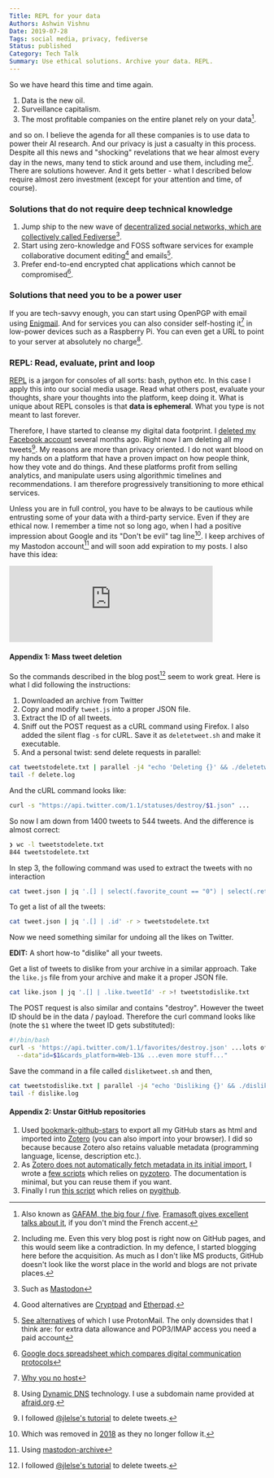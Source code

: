 ```yaml
---
Title: REPL for your data
Authors: Ashwin Vishnu
Date: 2019-07-28
Tags: social media, privacy, fediverse
Status: published
Category: Tech Talk
Summary: Use ethical solutions. Archive your data. REPL.
---
```


So we have heard this time and time again.

1. Data is the new oil.
1. Surveillance capitalism.
1. The most profitable companies on the entire planet rely on your data[^data].

[^data]: Also known as [GAFAM, the big four / five](https://en.m.wikipedia.org/wiki/Big_Four_tech_companies).
  [Framasoft gives excellent talks about it](https://old.framatube.org/media/lets-de-google-ify-the-internet-floss-positive-alt),
  if you don't mind the French accent.

and so on. I believe the agenda for all these companies is to use data to power
their AI research. And our privacy is just a casualty in this process.  Despite
all this news and "shocking" revelations that we hear almost every day in the
news, many tend to stick around and use them, including me[^contra].  There are
solutions however. And it gets better - what I described below require almost
zero investment (except for your attention and time, of course).

[^contra]: Including me. Even this very blog post is right now on GitHub pages,
  and this would seem like a contradiction. In my defence, I started blogging
  here before the acquisition.  As much as I don't like MS products, GitHub
  doesn't look like the worst place in the world and blogs are not private
  places.

### Solutions that do not require deep technical knowledge

1. Jump ship to the new wave of [decentralized social
   networks, which are collectively called
   Fediverse](https://fediverse.party)[^mast].
1. Start using zero-knowledge and FOSS software services for example
   collaborative document editing[^docs] and emails[^email].
1. Prefer end-to-end encrypted chat applications which cannot be
   compromised[^chat].

### Solutions that need you to be a power user

If you are tech-savvy enough, you can start using OpenPGP with email using
[Enigmail](https://emailselfdefense.fsf.org/en/). And for services you can
also consider self-hosting it[^host] in low-power devices such as a Raspberry
Pi. You can even get a URL to point to your server at absolutely no charge[^dns].

### REPL: Read, evaluate, print and loop

[REPL](https://en.wikipedia.org/wiki/Read%E2%80%93eval%E2%80%93print_loop) is a
jargon for consoles of all sorts: bash, python etc. In this case I apply this
into our social media usage. Read what others post, evaluate your thoughts,
share your thoughts into the platform, keep doing it. What is unique about REPL
consoles is that **data is ephemeral**. What you type is not meant to last forever.

Therefore, I have started to cleanse my digital data footprint. I [deleted my
Facebook account](https://deletefacebook.com) several months ago. Right now I
am deleting all my tweets[^tweets]. My reasons are more than privacy oriented.
I do not want blood on my hands on a platform that have a proven impact on how
people think, how they vote and do things. And these platforms profit from
selling analytics, and manipulate users using algorithmic timelines and
recommendations. I am therefore progressively transitioning to more ethical
services.

Unless you are in full control, you have to be always to be cautious while
entrusting some of your data with a third-party service. Even if they are
ethical now. I remember a time not so long ago, when I had a positive
impression about Google and its "Don't be evil" tag line[^evil]. I keep archives
of my Mastodon account[^archive] and will soon add expiration to my posts. I
also have this idea:

<iframe src="https://mastodon.acc.sunet.se/@ashwinvis/102518259996206758/embed" class="mastodon-embed" style="max-width: 100%; border: 0" width="400" allowfullscreen="allowfullscreen"></iframe><script src="https://mastodon.acc.sunet.se/embed.js" async="async"></script>

#### Appendix 1: Mass tweet deletion

So the commands described in the blog post[^tweets] seem to work great. Here
is what I did following the instructions:

1. Downloaded an archive from Twitter
1. Copy and modify `tweet.js` into a proper JSON file.
1. Extract the ID of all tweets.
1. Sniff out the POST request as a cURL command using Firefox. I also added
   the silent flag `-s` for cURL.
   Save it as `deletetweet.sh` and make it executable.
1. And a personal twist: send delete requests in parallel:

```sh
cat tweetstodelete.txt | parallel -j4 "echo 'Deleting {}' && ./deletetweet.sh {}" 2>&1 1>> delete.log &
tail -f delete.log
```

And the cURL command looks like:
```sh
curl -s "https://api.twitter.com/1.1/statuses/destroy/$1.json" ...
```

So now I am down from 1400 tweets to 544 tweets. And the difference is almost
correct:

```sh
❯ wc -l tweetstodelete.txt
844 tweetstodelete.txt
```

In step 3, the following command was used to extract the tweets with no
interaction
```sh
cat tweet.json | jq '.[] | select(.favorite_count == "0") | select(.retweet_count == "0") | select(has("in_reply_to_user_id_str") | not)  | .id' -r > tweetstodelete.txt`
```

To get a list of all the tweets:
```sh
cat tweet.json | jq '.[] | .id' -r > tweetstodelete.txt
```

Now we need something similar for undoing all the likes on Twitter.

**EDIT:** A short how-to "dislike" all your tweets.

Get a list of tweets to dislike from your archive in a
similar approach. Take the `like.js` file from your archive and make it a
proper JSON file.

```sh
cat like.json | jq '.[] | .like.tweetId' -r >! tweetstodislike.txt
```

The POST request is also similar and contains "destroy". However the tweet ID
should be in the data / payload. Therefore the curl command looks like (note
the `$1` where the tweet ID gets substituted):

```sh
#!/bin/bash
curl -s 'https://api.twitter.com/1.1/favorites/destroy.json' ...lots of stuff here...\
  --data"id=$1&cards_platform=Web-13& ...even more stuff..."
```

Save the command in a file called `disliketweet.sh` and then,

```sh
cat tweetstodislike.txt | parallel -j4 "echo 'Disliking {}' && ./disliketweet.sh {}" 2>&1 1>> dislike.log &
tail -f dislike.log
```

#### Appendix 2: Unstar GitHub repositories

1. Used [bookmark-github-stars](https://kirtan403.github.io/bookmark-github-stars/)
   to export all my GitHub stars as html and imported into
   [Zotero](https://zotero.org) (you can also import into your browser). I did so
   because because Zotero also retains valuable metadata (programming language,
   license, description etc.).
1. As [Zotero does not automatically fetch metadata in its initial
   import](https://github.com/zotero/zotero/issues/1515), I wrote a [few
   scripts](https://source.coderefinery.org/ashwinvis/zotero-tools) which
   relies on [pyzotero](https://pyzotero.readthedocs.org/en/latest/). The
   documentation is minimal, but you can reuse them if you want.
1. Finally I run [this
   script](https://gist.github.com/ashwinvis/b7c749a652471ddfd12546abe2d58b75.js)
   which relies on [pygithub](https://pygithub.readthedocs.io/en/latest/).

<script src="https://gist.github.com/ashwinvis/b7c749a652471ddfd12546abe2d58b75.js"></script>

[^mast]: Such as [Mastodon](https://joinmastodon.org)
[^docs]: Good alternatives are [Cryptpad](https://cryptpad.fr/) and
  [Etherpad](https://github.com/ether/etherpad-lite/wiki/Sites-that-run-Etherpad-Lite).
[^email]: [See alternatives](https://www.privacytools.io/providers/email/) of
  which I use ProtonMail. The only downsides that I think are: for extra data
  allowance and POP3/IMAP access you need a paid account
[^chat]: [Google docs spreadsheet which compares digital communication
  protocols](https://docs.google.com/spreadsheets/d/1-UlA4-tslROBDS9IqHalWVztqZo7uxlCeKPQ-8uoFOU/htmlview)
[^host]: [Why you no host](https://yunohost.org/)
[^dns]: Using [Dynamic DNS](https://wiki.archlinux.org/index.php/Dynamic_DNS)
  technology. I use a subdomain name provided at
  [afraid.org](https://freedns.afraid.org).
[^evil]: Which was removed in
  [2018](https://en.wikipedia.org/wiki/Don%27t_be_evil) as they no longer
  follow it.
[^tweets]: I followed [@jlelse's tutorial](https://jlelse.blog/posts/mass-delete-tweets/) to delete tweets.
[^archive]: Using [mastodon-archive](https://github.com/kensanata/mastodon-backup)
[^expire]: This is [an interesting
  essay](https://alexschroeder.ch/wiki/2017-04-27_Record_Keeping) on why you
  should expire your posts.
